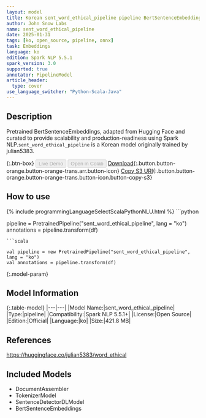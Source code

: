 ```yaml
---
layout: model
title: Korean sent_word_ethical_pipeline pipeline BertSentenceEmbeddings from julian5383
author: John Snow Labs
name: sent_word_ethical_pipeline
date: 2025-01-31
tags: [ko, open_source, pipeline, onnx]
task: Embeddings
language: ko
edition: Spark NLP 5.5.1
spark_version: 3.0
supported: true
annotator: PipelineModel
article_header:
  type: cover
use_language_switcher: "Python-Scala-Java"
---
```


## Description

Pretrained BertSentenceEmbeddings, adapted from Hugging Face and curated to provide scalability and production-readiness using Spark NLP.`sent_word_ethical_pipeline` is a Korean model originally trained by julian5383.

{:.btn-box}
<button class="button button-orange" disabled>Live Demo</button>
<button class="button button-orange" disabled>Open in Colab</button>
[Download](https://s3.amazonaws.com/auxdata.johnsnowlabs.com/public/models/sent_word_ethical_pipeline_ko_5.5.1_3.0_1738305802900.zip){:.button.button-orange.button-orange-trans.arr.button-icon}
[Copy S3 URI](s3://auxdata.johnsnowlabs.com/public/models/sent_word_ethical_pipeline_ko_5.5.1_3.0_1738305802900.zip){:.button.button-orange.button-orange-trans.button-icon.button-copy-s3}

## How to use



<div class="tabs-box" markdown="1">
{% include programmingLanguageSelectScalaPythonNLU.html %}
```python

pipeline = PretrainedPipeline("sent_word_ethical_pipeline", lang = "ko")
annotations =  pipeline.transform(df)   

```
```scala

val pipeline = new PretrainedPipeline("sent_word_ethical_pipeline", lang = "ko")
val annotations = pipeline.transform(df)

```
</div>

{:.model-param}
## Model Information

{:.table-model}
|---|---|
|Model Name:|sent_word_ethical_pipeline|
|Type:|pipeline|
|Compatibility:|Spark NLP 5.5.1+|
|License:|Open Source|
|Edition:|Official|
|Language:|ko|
|Size:|421.8 MB|

## References

https://huggingface.co/julian5383/word_ethical

## Included Models

- DocumentAssembler
- TokenizerModel
- SentenceDetectorDLModel
- BertSentenceEmbeddings